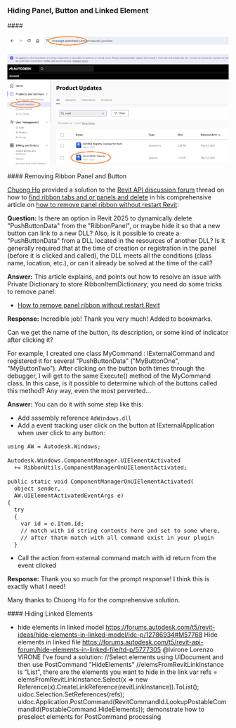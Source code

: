 <head>
<meta http-equiv="Content-Type" content="text/html; charset=utf-8">
<link rel="stylesheet" type="text/css" href="bc.css">
<!-- https://highlightjs.org/#usage
<link rel="stylesheet" href="https://cdnjs.cloudflare.com/ajax/libs/highlight.js/11.9.0/styles/default.min.css">
<script src="https://cdnjs.cloudflare.com/ajax/libs/highlight.js/11.9.0/highlight.min.js"></script>
<script>hljs.highlightAll();</script>
-->

<!-- https://prismjs.com -->
<link href="https://cdn.jsdelivr.net/npm/prismjs@1.29.0/themes/prism.min.css" rel="stylesheet" />
<script src="https://cdn.jsdelivr.net/npm/prismjs@1.29.0/components/prism-core.min.js"></script>
<script src="https://cdn.jsdelivr.net/npm/prismjs@1.29.0/plugins/autoloader/prism-autoloader.min.js"></script>
<style> code[class*=language-], pre[class*=language-] { font-size : 90%; } </style>
</head>

<!---

- remove ribbon panel and ribbon button
  https://chuongmep.com/posts/2024-04-19-reload-ribbon-revit.html#remove-panel
  find ribbon tabs and or panels and delete
  https://forums.autodesk.com/t5/revit-api-forum/find-ribbon-tabs-and-or-panels-and-delete/m-p/12793159#M79071

- hide elements in linked model
  https://forums.autodesk.com/t5/revit-ideas/hide-elements-in-linked-model/idc-p/12786934#M57768
  Hide elements in linked file
  https://forums.autodesk.com/t5/revit-api-forum/hide-elements-in-linked-file/td-p/5777305
  @lvirone
  Lorenzo VIRONE
  I've found a solution:
  //Select elements using UIDocument and then use PostCommand "HideElements"
  //elemsFromRevitLinkInstance is "List<Element>", there are the elements you want to hide in the link
  var refs = elemsFromRevitLinkInstance.Select(x => new Reference(x).CreateLinkReference(revitLinkInstance)).ToList();
  uidoc.Selection.SetReferences(refs);
  uidoc.Application.PostCommand(RevitCommandId.LookupPostableCommandId(PostableCommand.HideElements));
  demonstrate how to preselect elements for PostCommand processing

twitter:

 in the @AutodeskRevit #RevitAPI #BIM @DynamoBIM https://autode.sk/revit_2025_1

...

linkedin:

#BIM #DynamoBIM #AutodeskAPS #Revit #API #IFC #SDK #Autodesk #AEC #adsk

the [Revit API discussion forum](http://forums.autodesk.com/t5/revit-api-forum/bd-p/160) thread

<center>
<img src="img/" alt="" title="" width="600"/>
<p style="font-size: 80%; font-style:italic"></p>
</center>

-->

### Hiding Panel, Button and Linked Element

####<a name="2"></a>

<center>
<img src="img/rvt_2025_1.png" alt="Revit 2025.1" title="Revit 2025.1" width="800"/> <!-- Pixel Height: 585 Pixel Width: 1,000 -->
</center>

####<a name="2"></a> Removing Ribbon Panel and Button

[Chuong Ho](https://chuongmep.com/) provided a solution to
the [Revit API discussion forum](http://forums.autodesk.com/t5/revit-api-forum/bd-p/160) thread
on how to [find ribbon tabs and or panels and delete](https://forums.autodesk.com/t5/revit-api-forum/find-ribbon-tabs-and-or-panels-and-delete/m-p/12793159) in
his comprehensive article on
[how to remove panel ribbon without restart Revit](https://chuongmep.com/posts/2024-04-19-reload-ribbon-revit.html#remove-panel):

**Question:**
Is there an option in Revit 2025 to dynamically delete "PushButtonData" from the "RibbonPanel", or maybe hide it so that a new button can link to a new DLL?
Also, is it possible to create a "PushButtonData" from a DLL located in the resources of another DLL?
Is it generally required that at the time of creation or registration in the panel (before it is clicked and called), the DLL meets all the conditions (class name, location, etc.), or can it already be solved at the time of the call?

**Answer:**
This article explains, and points out how to resolve an issue with Private Dictionary to store RibbonItemDictionary;
you need do some tricks to remove panel:

- [How to remove panel ribbon without restart Revit](https://chuongmep.com/posts/2024-04-19-reload-ribbon-revit.html#remove-panel)

**Response:**
Incredible job! Thank you very much! Added to bookmarks.

Can we get the name of the button, its description, or some kind of indicator after clicking it?

For example, I created one class MyCommand : IExternalCommand and registered it for several "PushButtonData" ("MyButtonOne", "MyButtonTwo").
After clicking on the button both times through the debugger, I will get to the same Execute() method of the MyCommand class.
In this case, is it possible to determine which of the buttons called this method? Any way, even the most perverted...

**Answer:**
You can do it with some step like this:

- Add assembly reference `AdWindows.dll`
- Add a event tracking user click on the button at IExternalApplication when user click to any button:

<pre><code class="language-cs">using AW = Autodesk.Windows;

Autodesk.Windows.ComponentManager.UIElementActivated
  += RibbonUtils.ComponentManagerOnUIElementActivated;

public static void ComponentManagerOnUIElementActivated(
  object sender,
  AW.UIElementActivatedEventArgs e)
{
  try
  {
    var id = e.Item.Id;
    // match with id string contents here and set to some where,
    // after thatm match with all command exist in your plugin
  }
</code></pre>

- Call the action from external command match with id return from the event clicked

**Response:**
Thank you so much for the prompt response!
I think this is exactly what I need!

Many thanks to Chuong Ho for the comprehensive solution.

####<a name="3"></a> Hiding Linked Elements

- hide elements in linked model
https://forums.autodesk.com/t5/revit-ideas/hide-elements-in-linked-model/idc-p/12786934#M57768
Hide elements in linked file
https://forums.autodesk.com/t5/revit-api-forum/hide-elements-in-linked-file/td-p/5777305
@lvirone
Lorenzo VIRONE
I've found a solution:
//Select elements using UIDocument and then use PostCommand "HideElements"
//elemsFromRevitLinkInstance is "List<Element>", there are the elements you want to hide in the link
var refs = elemsFromRevitLinkInstance.Select(x => new Reference(x).CreateLinkReference(revitLinkInstance)).ToList();
uidoc.Selection.SetReferences(refs);
uidoc.Application.PostCommand(RevitCommandId.LookupPostableCommandId(PostableCommand.HideElements));
demonstrate how to preselect elements for PostCommand processing

